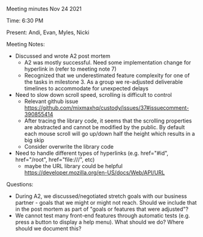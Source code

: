 Meeting minutes Nov 24 2021

Time: 6:30 PM

Present: Andi, Evan, Myles, Nicki

Meeting Notes:

- Discussed and wrote A2 post mortem
  - A2 was mostly successful. Need some implementation change for hyperlink in (refer to meeting note 7)
  - Recognized that we underestimated feature complexity for one of the tasks in milestone 3. As a group we re-adjusted deliverable timelines to accommodate for unexpected delays
- Need to slow down scroll speed, scrolling is difficult to control
  - Relevant github issue https://github.com/mixmaxhq/custody/issues/37#issuecomment-390855414
  - After tracing the library code, it seems that the scrolling properties are abstracted and cannot be modified by the public. By default each mouse scroll will go up/down half the height which results in a big skip
  - Consider overwrite the library code
- Need to handle different types of hyperlinks (e.g. href="#id", href="/root", href="file:///", etc)
  - maybe the URL library could be helpful https://developer.mozilla.org/en-US/docs/Web/API/URL

Questions:

- During A2, we discussed/negotiated stretch goals with our business partner - goals that we might or might not reach. Should we include that in the post mortem as part of "goals or features that were adjusted"?
- We cannot test many front-end features through automatic tests (e.g. press a button to display a help menu). What should we do? Where should we document this?
